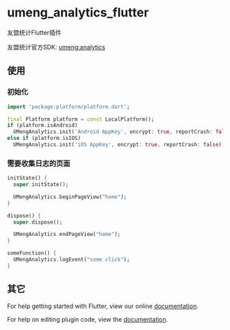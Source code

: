 # umeng_analytics_flutter

友盟统计Flutter插件

友盟统计官方SDK: [umeng:analytics](http://mobile.umeng.com/analytics)

## 使用

### 初始化

```dart
import 'package:platform/platform.dart';

final Platform platform = const LocalPlatform();
if (platform.isAndroid)
  UMengAnalytics.init('Android AppKey', encrypt: true, reportCrash: false);
else if (platform.isIOS)
  UMengAnalytics.init('iOS AppKey', encrypt: true, reportCrash: false);
```

### 需要收集日志的页面

```dart
initState() {
  super.initState();

  UMengAnalytics.beginPageView("home");
}

dispose() {
  super.dispose();

  UMengAnalytics.endPageView("home");
}

someFunction() {
  UMengAnalytics.logEvent("some click");
}
```

## 其它

For help getting started with Flutter, view our online
[documentation](http://flutter.io/).

For help on editing plugin code, view the [documentation](https://flutter.io/platform-plugins/#edit-code).